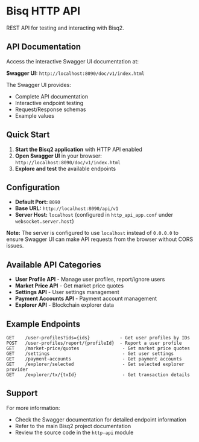 # Bisq HTTP API

REST API for testing and interacting with Bisq2.

## API Documentation

Access the interactive Swagger UI documentation at:

**Swagger UI:** `http://localhost:8090/doc/v1/index.html`

The Swagger UI provides:
- Complete API documentation
- Interactive endpoint testing
- Request/Response schemas
- Example values

## Quick Start

1. **Start the Bisq2 application** with HTTP API enabled
2. **Open Swagger UI** in your browser: `http://localhost:8090/doc/v1/index.html`
3. **Explore and test** the available endpoints

## Configuration

- **Default Port:** `8090`
- **Base URL:** `http://localhost:8090/api/v1`
- **Server Host:** `localhost` (configured in `http_api_app.conf` under `websocket.server.host`)

**Note:** The server is configured to use `localhost` instead of `0.0.0.0` to ensure Swagger UI can make API requests
from the browser without CORS issues.

## Available API Categories

- **User Profile API** - Manage user profiles, report/ignore users
- **Market Price API** - Get market price quotes
- **Settings API** - User settings management
- **Payment Accounts API** - Payment account management
- **Explorer API** - Blockchain explorer data

## Example Endpoints

```
GET    /user-profiles?ids={ids}           - Get user profiles by IDs
POST   /user-profiles/report/{profileId}  - Report a user profile
GET    /market-price/quotes                - Get market price quotes
GET    /settings                           - Get user settings
GET    /payment-accounts                   - Get payment accounts
GET    /explorer/selected                  - Get selected explorer provider
GET    /explorer/tx/{txId}                 - Get transaction details
```

## Support

For more information:
- Check the Swagger documentation for detailed endpoint information
- Refer to the main Bisq2 project documentation
- Review the source code in the `http-api` module

